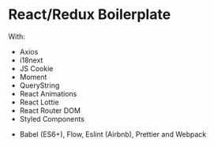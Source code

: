#  React/Redux Boilerplate
With:

- Axios
- i18next
- JS Cookie
- Moment
- QueryString
- React Animations
- React Lottie
- React Router DOM
- Styled Components

+ Babel (ES6+), Flow, Eslint (Airbnb), Prettier and Webpack

